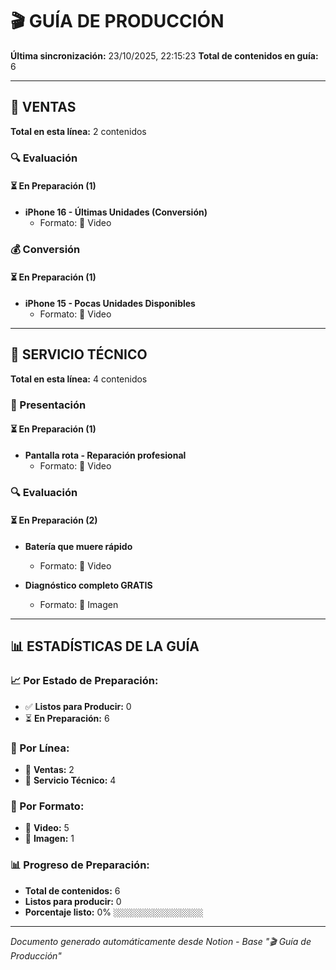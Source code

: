 # 🎬 GUÍA DE PRODUCCIÓN

**Última sincronización:** 23/10/2025, 22:15:23
**Total de contenidos en guía:** 6

---

## 🛒 VENTAS

**Total en esta línea:** 2 contenidos

### 🔍 Evaluación

#### ⏳ En Preparación (1)

- **iPhone 16 - Últimas Unidades (Conversión)**
  - Formato: 🎥 Video


### 💰 Conversión

#### ⏳ En Preparación (1)

- **iPhone 15 - Pocas Unidades Disponibles**
  - Formato: 🎥 Video


---

## 🔧 SERVICIO TÉCNICO

**Total en esta línea:** 4 contenidos

### 👋 Presentación

#### ⏳ En Preparación (1)

- **Pantalla rota - Reparación profesional**
  - Formato: 🎥 Video


### 🔍 Evaluación

#### ⏳ En Preparación (2)

- **Batería que muere rápido**
  - Formato: 🎥 Video

- **Diagnóstico completo GRATIS**
  - Formato: 📸 Imagen


---

## 📊 ESTADÍSTICAS DE LA GUÍA

### 📈 Por Estado de Preparación:
- ✅ **Listos para Producir:** 0
- ⏳ **En Preparación:** 6

### 🎯 Por Línea:
- 🛒 **Ventas:** 2
- 🔧 **Servicio Técnico:** 4

### 📱 Por Formato:
- 🎥 **Video:** 5
- 📸 **Imagen:** 1

### 📊 Progreso de Preparación:
- **Total de contenidos:** 6
- **Listos para producir:** 0
- **Porcentaje listo:** 0% `░░░░░░░░░░░░░░░░░░░░`

---
*Documento generado automáticamente desde Notion - Base "🎬 Guía de Producción"*